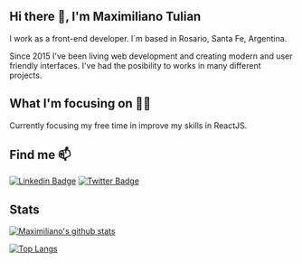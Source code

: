## Hi there 👋, I'm Maximiliano Tulian

I work as a front-end developer. I´m based in Rosario, Santa Fe, Argentina.

Since 2015 I've been living web development and creating modern and user friendly interfaces. I've had the posibility to works in many different projects.

## What I'm focusing on 👨‍💻

Currently focusing my free time in improve my skills in ReactJS.

## Find me 📫 

[![Linkedin Badge](https://img.shields.io/badge/-LinkedIn-blue?style=flat-square&logo=Linkedin&logoColor=white&link=https://www.linkedin.com/in/maximilianotulian/)](https://www.linkedin.com/in/maximilianotulian/)  [![Twitter Badge](https://img.shields.io/badge/-Twitter-1ca0f1?style=flat-square&labelColor=1ca0f1&logo=twitter&logoColor=white&link=https://twitter.com/max_tulian)](https://twitter.com/max_tulian)

## Stats

[![Maximiliano's github stats](https://github-readme-stats.vercel.app/api?username=maximilianotulian)](https://github.com/maximilianotulian/github-readme-stats)

[![Top Langs](https://github-readme-stats.vercel.app/api/top-langs/?username=maximilianotulian)](https://github.com/maximilianotulian/github-readme-stats)


<!--
**maximilianotulian/maximilianotulian** is a ✨ _special_ ✨ repository because its `README.md` (this file) appears on your GitHub profile.

Here are some ideas to get you started:

- 🔭 I’m currently working on ...
- 🌱 I’m currently learning ...
- 👯 I’m looking to collaborate on ...
- 🤔 I’m looking for help with ...
- 💬 Ask me about ...

- 😄 Pronouns: ...
- ⚡ Fun fact: ...
-->
